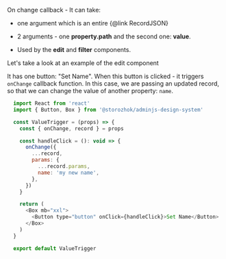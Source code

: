 On change callback - It can take: 

* one argument which is an entire {@link RecordJSON} 
* 2 arguments - one __property.path__ and the second one: __value__. 

* Used by the __edit__ and __filter__ components.
 
Let's take a look at an example of the edit component

It has one button: "Set Name". When this button is clicked - it triggers `onChange` callback
function. In this case, we are passing an updated record, so that we can change the value of another
property: `name`.

```javascript
  import React from 'react'
  import { Button, Box } from '@storozhok/adminjs-design-system'

  const ValueTrigger = (props) => {
    const { onChange, record } = props

    const handleClick = (): void => {
      onChange({
        ...record,
        params: {
          ...record.params,
          name: 'my new name',
        },
      })
    }

    return (
      <Box mb="xxl">
        <Button type="button" onClick={handleClick}>Set Name</Button>
      </Box>
    )
  }

  export default ValueTrigger
 
```